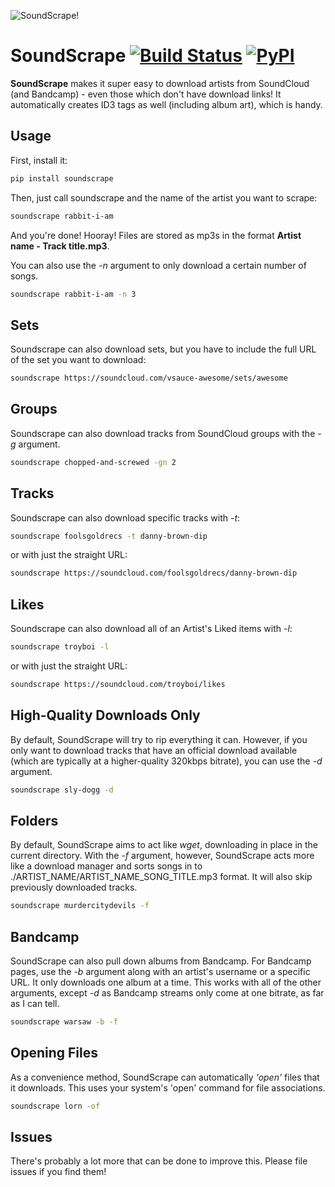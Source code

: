 ![SoundScrape!](http://i.imgur.com/nHAt2ow.png)

SoundScrape [![Build Status](https://travis-ci.org/Miserlou/SoundScrape.svg)](https://travis-ci.org/Miserlou/SoundScrape) [![PyPI](https://img.shields.io/pypi/dm/SoundScrape.svg?style=flat)]()
==============

**SoundScrape** makes it super easy to download artists from SoundCloud (and Bandcamp) - even those which don't have download links! It automatically creates ID3 tags as well (including album art), which is handy.

Usage
---------

First, install it:

```bash
pip install soundscrape
```

Then, just call soundscrape and the name of the artist you want to scrape:

```bash
soundscrape rabbit-i-am
```

And you're done! Hooray! Files are stored as mp3s in the format **Artist name - Track title.mp3**.

You can also use the *-n* argument to only download a certain number of songs.

```bash
soundscrape rabbit-i-am -n 3
```

Sets
-------

Soundscrape can also download sets, but you have to include the full URL of the set you want to download:

```bash
soundscrape https://soundcloud.com/vsauce-awesome/sets/awesome
```

Groups
--------

Soundscrape can also download tracks from SoundCloud groups with the *-g* argument.

```bash
soundscrape chopped-and-screwed -gn 2
```

Tracks
--------

Soundscrape can also download specific tracks with *-t*:

```bash
soundscrape foolsgoldrecs -t danny-brown-dip
```

or with just the straight URL:

```bash
soundscrape https://soundcloud.com/foolsgoldrecs/danny-brown-dip
```

Likes
--------

Soundscrape can also download all of an Artist's Liked items with *-l*:

```bash
soundscrape troyboi -l
```

or with just the straight URL:

```bash
soundscrape https://soundcloud.com/troyboi/likes
```

High-Quality Downloads Only
--------

By default, SoundScrape will try to rip everything it can. However, if you only want to download tracks that have an official download available (which are typically at a higher-quality 320kbps bitrate), you can use the *-d* argument.

```bash
soundscrape sly-dogg -d
```

Folders
--------

By default, SoundScrape aims to act like _wget_, downloading in place in the current directory. With the *-f* argument, however, SoundScrape acts more like a download manager and sorts songs in to ./ARTIST_NAME/ARTIST_NAME_SONG_TITLE.mp3 format. It will also skip previously downloaded tracks.

```bash
soundscrape murdercitydevils -f
```

Bandcamp
--------

SoundScrape can also pull down albums from Bandcamp. For Bandcamp pages, use the *-b* argument along with an artist's username or a specific URL. It only downloads one album at a time. This works with all of the other arguments, except *-d* as Bandcamp streams only come at one bitrate, as far as I can tell.

```bash
soundscrape warsaw -b -f
```

Opening Files
--------

As a convenience method, SoundScrape can automatically _'open'_ files that it downloads. This uses your system's 'open' command for file associations.

```bash
soundscrape lorn -of
```

Issues
-------

There's probably a lot more that can be done to improve this. Please file issues if you find them!

